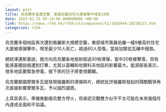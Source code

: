 ```yaml
---
layout: post
title: 烏克蘭多處遭空襲　第聶伯羅住宅大廈被擊中增至10死
date: 2023-01-15 05:19:06.000000000 +08:00
link: https://news.rthk.hk/rthk/ch/component/k2/1683944-20230115.htm
categories: rthk
---
```


烏克蘭多個地區再次遭到俄羅斯大規模空襲，東部城巿第聶伯羅一幢9層高的住宅大廈被導彈擊中，增至最少10人死亡，超過60人受傷，當局加緊從瓦礫中搜救。

總統澤連斯基說，俄方向烏克蘭各地發射超過30枚導彈，當中20枚被擊落，但有能源基礎設施遭到打擊，尤其以基輔和哈爾科夫地區的影響最大。能源部長表示，很多地區要緊急停電，接下來的日子將會很艱難。

烏克蘭鄰國摩爾多瓦就發現俄羅斯的導彈碎片，總統批評俄羅斯發起的殘酷戰爭再次直接影響摩爾多瓦，予以強烈譴責。

土耳其表示，準備推動俄烏雙方停火，但承認交戰雙方似乎不太可能在未來幾個月內達成全面和平協議。
